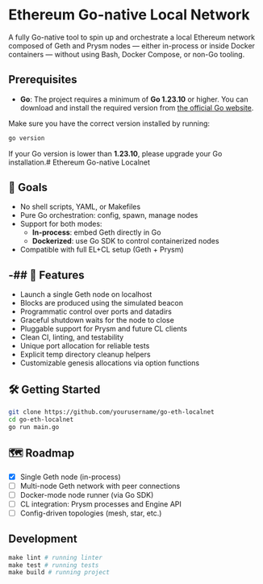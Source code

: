 # Ethereum Go-native Local Network
A fully Go-native tool to spin up and orchestrate a local Ethereum network composed of Geth and Prysm nodes — either in-process or inside Docker containers — without using Bash, Docker Compose, or non-Go tooling.

## Prerequisites

- **Go**: The project requires a minimum of **Go 1.23.10** or higher. You can download and install the required version
  from [the official Go website](https://go.dev/dl/).

Make sure you have the correct version installed by running:

```bash
go version
```

If your Go version is lower than **1.23.10**, please upgrade your Go installation.# Ethereum Go-native Localnet

## 🎯 Goals

- No shell scripts, YAML, or Makefiles
- Pure Go orchestration: config, spawn, manage nodes
- Support for both modes:
  - **In-process**: embed Geth directly in Go
  - **Dockerized**: use Go SDK to control containerized nodes
- Compatible with full EL+CL setup (Geth + Prysm)

-## 🚀 Features
-
- Launch a single Geth node on localhost
- Blocks are produced using the simulated beacon
- Programmatic control over ports and datadirs
- Graceful shutdown waits for the node to close
- Pluggable support for Prysm and future CL clients
- Clean CI, linting, and testability
- Unique port allocation for reliable tests
- Explicit temp directory cleanup helpers
- Customizable genesis allocations via option functions

## 🛠️ Getting Started

```bash
git clone https://github.com/yourusername/go-eth-localnet
cd go-eth-localnet
go run main.go
```

## 🗺️ Roadmap
- [x] Single Geth node (in-process)
- [ ] Multi-node Geth network with peer connections
- [ ] Docker-mode node runner (via Go SDK)
- [ ] CL integration: Prysm processes and Engine API
- [ ] Config-driven topologies (mesh, star, etc.)

## Development
```makefile
make lint # running linter
make test # running tests
make build # running project
```
